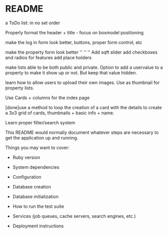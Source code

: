 # README

a ToDo list:
in no set order

Properly format the header + title - focus on boxmodel positioning

make the log in form look better, buttons, proper form control, etc

make the property form look better '' '' ''
	Add sqft slider
	add checkboxes and radios for features
    add place holders

make lists able to be both public and private. Option to add a uservalue to a property to make it show up or not. But keep that value hidden.

learn how to allow users to upload their own images. Use as thumbnail for property lists.

Use Cards + columns for the index page

[done]use a method to loop the creation of a card with the details to create a 3x3 grid of cards, thumbnails + basic info + name.

Learn proper filter/search system







This README would normally document whatever steps are necessary to get the
application up and running.

Things you may want to cover:

* Ruby version

* System dependencies

* Configuration

* Database creation

* Database initialization

* How to run the test suite

* Services (job queues, cache servers, search engines, etc.)

* Deployment instructions


